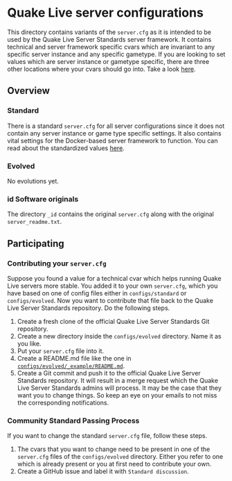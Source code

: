 # Quake Live server configurations

This directory contains variants of the `server.cfg` as it is intended to be used by the Quake Live Server Standards server framework. It contains technical and server framework specific cvars which are invariant to any specific server instance and any specific gametype. If you are looking to set values which are server instance or gametype specific, there are three other locations where your cvars should go into. Take a look [here](https://github.com/quakelive-server-standards/server-standards/tree/master/_myservers#configuring-your-quake-live-servers).

## Overview

### Standard

There is a standard `server.cfg` for all server configurations since it does not contain any server instance or game type specific settings. It also contains vital settings for the Docker-based server framework to function. You can read about the standardized values [here](https://github.com/quakelive-server-standards/server-standards/tree/master/configs/standard#readme).

### Evolved

No evolutions yet.

### id Software originals

The directory `_id` contains the original `server.cfg` along with the original `server_readme.txt`.

## Participating

### Contributing your `server.cfg`

Suppose you found a value for a technical cvar which helps running Quake Live servers more stable. You added it to your own `server.cfg`, which you have based on one of config files either in `configs/standard` or `configs/evolved`. Now you want to contribute that file back to the Quake Live Server Standards repository. Do the following steps.

1. Create a fresh clone of the official Quake Live Server Standards Git repository.
2. Create a new directory inside the `configs/evolved` directory. Name it as you like.
3. Put your `server.cfg` file into it.
4. Create a README.md file like the one in [`configs/evolved/_example/README.md`](https://github.com/quakelive-server-standards/server-standards/blob/master/configs/evolved/_example/README.md).
5. Create a Git commit and push it to the official Quake Live Server Standards repository. It will result in a merge request which the Quake Live Server Standards admins will process. It may be the case that they want you to change things. So keep an eye on your emails to not miss the corresponding notifications.

### Community Standard Passing Process

If you want to change the standard `server.cfg` file, follow these steps.

1. The cvars that you want to change need to be present in one of the `server.cfg` files of the `configs/evolved` directory. Either you refer to one which is already present or you at first need to contribute your own.
2. Create a GitHub issue and label it with `Standard discussion`.